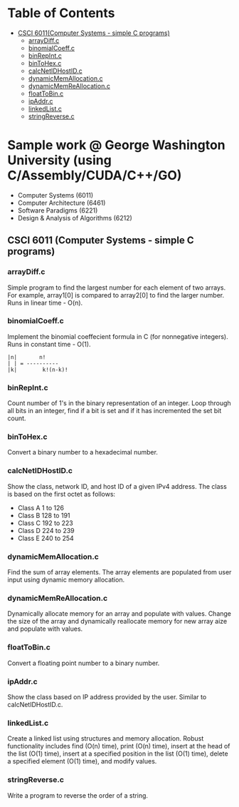# Table of Contents

- [CSCI 6011(Computer Systems - simple C programs)](#csci-6011-computer-systems---simple-c-programs)
  * [arrayDiff.c](#arraydiffc)
  * [binomialCoeff.c](#binomialcoeffc)
  * [binRepInt.c](#binrepintc)
  * [binToHex.c](#bintohexc)
  * [calcNetIDHostID.c](#calcnetidhostidc)
  * [dynamicMemAllocation.c](#dynamicmemallocationc)
  * [dynamicMemReAllocation.c](#dynamicmemreallocationc)
  * [floatToBin.c](#floattobinc)
  * [ipAddr.c](#ipaddrc)
  * [linkedList.c](#linkedlistc)
  * [stringReverse.c](#stringreversec)
  
# Sample work @ George Washington University (using C/Assembly/CUDA/C++/GO)
  * Computer Systems (6011)
  * Computer Architecture (6461)
  * Software Paradigms (6221)
  * Design & Analysis of Algorithms (6212) 

## CSCI 6011 (Computer Systems - simple C programs)

### arrayDiff.c 

Simple program to find the largest number for each element of two arrays. For example, array1[0] is compared to array2[0] to find the larger number. Runs in linear time - O(n).

### binomialCoeff.c 

Implement the binomial coeffecient formula in C (for nonnegative integers). Runs in constant time - O(1).

	|n|	      n!    
	| |	= ----------
	|k|        k!(n-k)!

### binRepInt.c

Count number of 1's in the binary representation of an integer. Loop through all bits in an integer, find if a bit is set and if it has incremented the set bit count.

### binToHex.c

Convert a binary number to a hexadecimal number.

### calcNetIDHostID.c

Show the class, network ID, and host ID of a given IPv4 address. The class is based on the first octet as follows:

* Class A    1    to  126 
* Class B    128  to  191
* Class C    192  to  223
* Class D    224  to  239
* Class E    240  to  254

### dynamicMemAllocation.c

Find the sum of array elements. The array elements are populated from user input using dynamic memory allocation.

### dynamicMemReAllocation.c

Dynamically allocate memory for an array and populate with values. Change the size of the array and dynamically reallocate memory for new array aize and populate with values.

### floatToBin.c

Convert a floating point number to a binary number.

### ipAddr.c

Show the class based on IP address provided by the user. Similar to calcNetIDHostID.c.

### linkedList.c

Create a linked list using structures and memory allocation. Robust functionality includes find (O(n) time), print (O(n) time), insert at the head of the list (O(1) time), insert at a specified position in the list (O(1) time), delete a specified element (O(1) time), and modify values.

### stringReverse.c

Write a program to reverse the order of a string.



